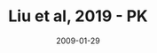 ---
title: Liu et al, 2019 - PK
image: https://www.cycif.org/assets/img/liu-lin-2019/PK.jpg
date: '2009-01-29'
minerva_link: https://www.cycif.org/data/liu-lin-2019/PK.html
info_link: https://www.cycif.org/data/liu-lin-2019/index.html
show_page_link: false
---